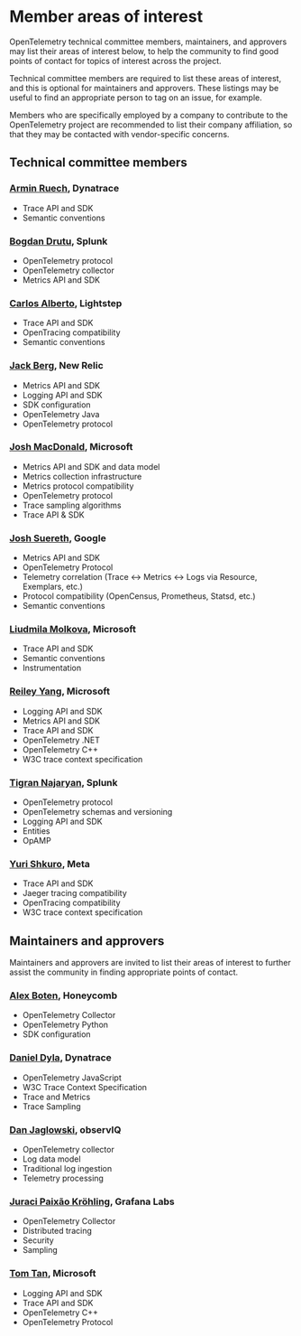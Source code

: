 # Member areas of interest

OpenTelemetry technical committee members, maintainers, and approvers
may list their areas of interest below, to help the community to find
good points of contact for topics of interest across the project.

Technical committee members are required to list these areas of
interest, and this is optional for maintainers and approvers.  These
listings may be useful to find an appropriate person to tag on an
issue, for example.

Members who are specifically employed by a company to contribute to
the OpenTelemetry project are recommended to list their company
affiliation, so that they may be contacted with vendor-specific
concerns.

## Technical committee members

### [Armin Ruech](https://github.com/arminru), Dynatrace

- Trace API and SDK
- Semantic conventions

### [Bogdan Drutu](https://github.com/BogdanDrutu), Splunk

- OpenTelemetry protocol
- OpenTelemetry collector
- Metrics API and SDK

### [Carlos Alberto](https://github.com/carlosalberto), Lightstep

- Trace API and SDK
- OpenTracing compatibility
- Semantic conventions

### [Jack Berg](https://github.com/jack-berg), New Relic

- Metrics API and SDK
- Logging API and SDK
- SDK configuration
- OpenTelemetry Java
- OpenTelemetry protocol

### [Josh MacDonald](https://github.com/jmacd), Microsoft

- Metrics API and SDK and data model
- Metrics collection infrastructure
- Metrics protocol compatibility
- OpenTelemetry protocol
- Trace sampling algorithms
- Trace API & SDK

### [Josh Suereth](https://github.com/jsuereth), Google

- Metrics API and SDK
- OpenTelemetry Protocol
- Telemetry correlation (Trace <-> Metrics <-> Logs via Resource, Exemplars, etc.)
- Protocol compatibility (OpenCensus, Prometheus, Statsd, etc.)
- Semantic conventions

### [Liudmila Molkova](https://github.com/lmolkova), Microsoft

- Trace API and SDK
- Semantic conventions
- Instrumentation

### [Reiley Yang](https://github.com/reyang), Microsoft

- Logging API and SDK
- Metrics API and SDK
- Trace API and SDK
- OpenTelemetry .NET
- OpenTelemetry C++
- W3C trace context specification

### [Tigran Najaryan](https://github.com/tigrannajaryan), Splunk

- OpenTelemetry protocol
- OpenTelemetry schemas and versioning
- Logging API and SDK
- Entities
- OpAMP

### [Yuri Shkuro](https://github.com/yurishkuro), Meta

- Trace API and SDK
- Jaeger tracing compatibility
- OpenTracing compatibility
- W3C trace context specification

## Maintainers and approvers

Maintainers and approvers are invited to list their areas of interest
to further assist the community in finding appropriate points of
contact.

### [Alex Boten](https://github.com/codeboten), Honeycomb

- OpenTelemetry Collector
- OpenTelemetry Python
- SDK configuration

### [Daniel Dyla](https://github.com/dyladan), Dynatrace

- OpenTelemetry JavaScript
- W3C Trace Context Specification
- Trace and Metrics
- Trace Sampling

### [Dan Jaglowski](https://github.com/djaglowski), observIQ

- OpenTelemetry collector
- Log data model
- Traditional log ingestion
- Telemetry processing

### [Juraci Paixão Kröhling](https://github.com/jpkrohling), Grafana Labs

- OpenTelemetry Collector
- Distributed tracing
- Security
- Sampling

### [Tom Tan](https://github.com/ThomsonTan), Microsoft

- Logging API and SDK
- Trace API and SDK
- OpenTelemetry C++
- OpenTelemetry Protocol

<!-- ### [_Your name here_](https://github.com/your_name), Your Company -->
